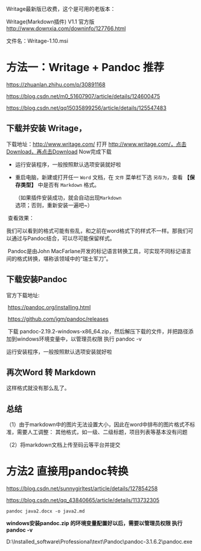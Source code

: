 Writage最新版已收费，这个是可用的老版本：

Writage(Markdown插件) V1.1 官方版 http://www.downxia.com/downinfo/127766.html

文件名：Writage-1.10.msi

# 方法一：Writage + Pandoc 推荐

https://zhuanlan.zhihu.com/p/30891168

https://blog.csdn.net/m0_51607907/article/details/124600475

https://blog.csdn.net/qq15035899256/article/details/125547483

## 下载并安装 Writage，

下载地址：http://www.writage.com/
打开 http://www.writage.com/，点击Download，再点击Download Now完成下载

- 运行安装程序，一般按照默认选项安装就好啦

- 重启电脑，新建或打开任一 `Word` 文档，在 `文件` 菜单栏下选 `另存为`，查看 **【保存类型】** 中是否有 `Markdown` 格式。

  （如果插件安装成功，就会自动出现`Markdown`选项；否则，重新安装一遍吧~）

​		查看效果：

​			我们可以看到的格式可能有些乱，和之前在word格式下的样式不一样。那我们可以通过与Pandoc结合，可以尽可能保留样式。

​			Pandoc是由John MacFarlane开发的标记语言转换工具，可实现不同标记语言间的格式转换，堪称该领域中的“瑞士军刀”。

## 下载安装Pandoc

官方下载地址: 

​	https://pandoc.org/installing.html

​	https://github.com/jgm/pandoc/releases  

​	下载 pandoc-2.19.2-windows-x86_64.zip，然后解压下载的文件，并把路径添加到windows环境变量中，以管理员权限 执行 pandoc -v

运行安装程序，一般按照默认选项安装就好啦

## 再次Word 转 Markdown

这样格式就没有那么乱了。

## 总结

（1）由于markdown中的图片无法设置大小，因此在word中排布的图片格式不标准，需要人工调整：
其他格式，如一级、二级标题，项目列表等基本没有问题

（2）将markdown文档上传至码云等平台并提交

# 方法2 直接用pandoc转换

https://blog.csdn.net/sunnygirltest/article/details/127854258 

https://blog.csdn.net/qq_43840665/article/details/113732305

```pandoc java2.docx -o java2.md```



**windows安装pandoc.zip 的环境变量配置好以后，需要以管理员权限 执行 pandoc -v** 

D:\Installed_software\Professional\text\Pandoc\pandoc-3.1.6.2\pandoc.exe